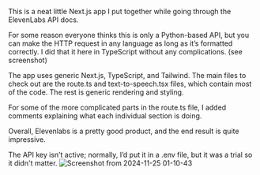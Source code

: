 This is a neat little Next.js app I put together while going through the ElevenLabs API docs.

For some reason everyone thinks this is only a Python-based API, but you can make the HTTP request in any language as long as it’s formatted correctly. I did that it here in TypeScript without any complications. (see screenshot)

The app uses generic Next.js, TypeScript, and Tailwind. The main files to check out are the route.ts and text-to-speech.tsx files, which contain most of the code. The rest is generic rendering and styling.

For some of the more complicated parts in the route.ts file, I added comments explaining what each individual section is doing.

Overall, Elevenlabs is a pretty good product, and the end result is quite impressive.

The API key isn’t active; normally, I’d put it in a .env file, but it was a trial so it didn't matter.
![Screenshot from 2024-11-25 01-10-43](https://github.com/user-attachments/assets/551c488b-759d-4552-a901-3ab626a61d56)
